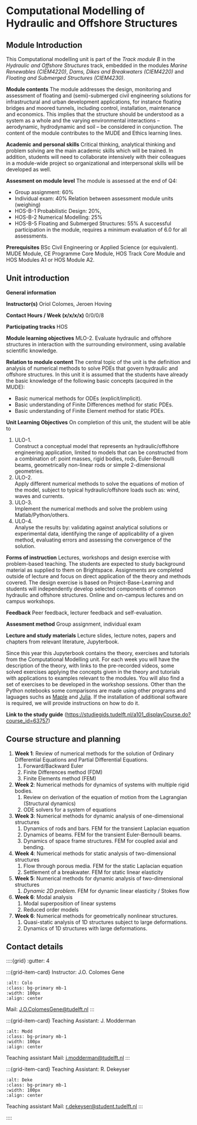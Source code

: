 # Computational Modelling of Hydraulic and Offshore Structures

## Module Introduction

This Computational modelling unit is part of the *Track module B* in the *Hydraulic and Offshore Structures* track, embedded in the modules *Marine Renewables (CIEM4220)*, *Dams, Dikes and Breakwaters (CIEM4220)* and *Floating and Submerged Structures (CIEM4230)*. 


**Module contents**
The module addresses the design, monitoring and assessment of floating and (semi)-submerged civil engineering solutions for infrastructural and urban development applications, for instance floating bridges and moored tunnels, including control, installation, maintenance and economics. This implies that the structure should be understood as a system as a whole and the varying environmental interactions – aerodynamic, hydrodynamic and soil – be considered in conjunction.
The content of the module contributes to the MUDE and Ethics learning lines.

**Academic and personal skills**
Critical thinking, analytical thinking and problem solving are the main academic skills which will be trained. In addition, students will need to collaborate intensively with their colleagues in a module-wide project so organizational and interpersonal skills will be developed as well.

**Assesment on module level**
The module is assessed at the end of Q4:
-	Group assignment: 60%
-	Individual exam: 40%
Relation between assessment module units (weighing)
-	HOS-B-1 Probabilistic Design: 20%, 
-	HOS-B-2 Numerical Modelling: 25%
-	HOS-B-5 Floating and Submerged Structures: 55%
A successful participation in the module, requires a minimum evaluation of 6.0 for all assessments.

**Prerequisites**
BSc Civil Engineering or Applied Science (or equivalent). MUDE Module, CE Programme Core Module, HOS Track Core Module and HOS Modules A1 or HOS Module A2. 

## Unit introduction

**General information**

**Instructor(s)**
Oriol Colomes, Jeroen Hoving

**Contact Hours / Week (x/x/x/x)**
0/0/0/8

**Participating tracks**
HOS

**Module learning objectives**
MLO-2.
Evaluate hydraulic and offshore structures in interaction with the surrounding environment, using available scientific knowledge.

**Relation to module content**
The central topic of the unit is the definition and analysis of numerical methods to solve PDEs that govern hydraulic and offshore structures. In this unit it is assumed that the students have already the basic knowledge of the following basic concepts (acquired in the MUDE):
-	Basic numerical methods for ODEs (explicit/implicit).
-	Basic understanding of Finite Differences method for static PDEs.
-	Basic understanding of Finite Element method for static PDEs.

**Unit Learning Objectives**
On completion of this unit, the student will be able to
1. ULO-1.	
   Construct a conceptual model that represents an hydraulic/offshore engineering application, limited to models that can be constructed from a combination of: point masses, rigid bodies, rods, Euler-Bernoulli beams, geometrically non-linear rods or simple 2-dimensional geometries.
2. ULO-2.	
   Apply different numerical methods to solve the equations of motion of the model, subject to typical hydraulic/offshore loads such as: wind, waves and currents.
3. ULO-3.	
   Implement the numerical methods and solve the problem using Matlab/Python/others.
4. ULO-4.	
   Analyse the results by: validating against analytical solutions or experimental data, identifying the range of applicability of a given method, evaluating errors and assessing the convergence of the solution.

**Forms of instruction**
Lectures, workshops and design exercise with problem-based teaching. The students are expected to study background material as supplied to them on Brightspace. Assignments are completed outside of lecture and focus on direct application of the theory and methods covered. The design exercise is based on Project-Base-Learning and students will independently develop selected components of common hydraulic and offshore structures. Online and on-campus lectures and on campus workshops.

**Feedback**
Peer feedback, lecturer feedback and self-evaluation.

**Assesment method**
Group assignment, individual exam

**Lecture and study materials**
Lecture slides, lecture notes, papers and chapters from relevant literature, Jupyterbook.

Since this year this Jupyterbook contains the theory, exercises and tutorials from the Computational Modelling unit. For each week you will have the description of the theory, with links to the pre-recorded videos, some solved exercises applying the concepts given in the theory and tutorials with applications to examples relevant to the modules. You will also find a set of exercises to be developed in the workshop sessions. Other than the Python notebooks some comparisons are made using other programs and laguages suchs as [Maple](https://www.maplesoft.com/) and [Julia](https://julialang.org/).  If the installation of additional software is required, we will provide instructions on how to do it.

**Link to the study guide**
(https://studiegids.tudelft.nl/a101_displayCourse.do?course_id=63757)

## Course structure and planning
1. **Week 1**: Review of numerical methods for the solution of Ordinary Differential Equations and Partial Differential Equations.
   1. Forward/Backward Euler
   2. Finite Differences method (FDM)
   3. Finite Elements method (FEM)
2. **Week 2**: Numerical methods for dynamics of systems with multiple rigid bodies. 
   1. Review on derivation of the equation of motion from the Lagrangian (Structural dynamics)
   2. ODE solvers for a system of equations
3. **Week 3**: Numerical methods for dynamic analysis of one-dimensional structures
   1. Dynamics of rods and bars. FEM for the transient Laplacian equation
   2. Dynamics of beams. FEM for the transient Euler-Bernoulli beams.
   3. Dynamics of space frame structures. FEM for coupled axial and bending. 
4. **Week 4**: Numerical methods for static analysis of two-dimensional structures
   1. Flow through porous media. FEM for the static Laplacian equation
   2. Settlement of a breakwater. FEM for static linear elasticity
5. **Week 5**: Numerical methods for dynamic analysis of two-dimensional structures
   1. *Dynamic 2D problem*. FEM for dynamic linear elasticity / Stokes flow
6. **Week 6**: Modal analysis
   1. Modal superposition of linear systems
   2. Reduced order models
7. **Week 6**: Numerical methods for geometrically nonlinear structures.
   1. Quasi-static analysis of 1D structures subject to large deformations.
   2. Dynamics of 1D structures with large deformations.


## Contact details

::::{grid}
:gutter: 4

:::{grid-item-card} Instructor: J.O. Colomes Gene
```{image} ../images/ProfilePics/Colomes_profilepic.png
:alt: Colo
:class: bg-primary mb-1
:width: 100px
:align: center
```
Mail: [J.O.ColomesGene@tudelft.nl](mailto:J.O.ColomesGene@tudelft.nl)
:::

:::{grid-item-card} Teaching Assistant: J. Modderman
```{image} ../images/ProfilePics/Modderman_profilepic.png
:alt: Modd
:class: bg-primary mb-1
:width: 100px
:align: center
```
Teaching assistant
Mail: [j.modderman@tudelft.nl](mailto:j.modderman@tudelft.nl)
:::

:::{grid-item-card} Teaching Assistant: R. Dekeyser
```{image} ../images/ProfilePics/Dekeyser_profilepic.png
:alt: Deke
:class: bg-primary mb-1
:width: 100px
:align: center
```
Teaching assistant
Mail: [r.dekeyser@student.tudelft.nl](mailto:r.dekeyser@student.tudelft.nl)
:::

::::